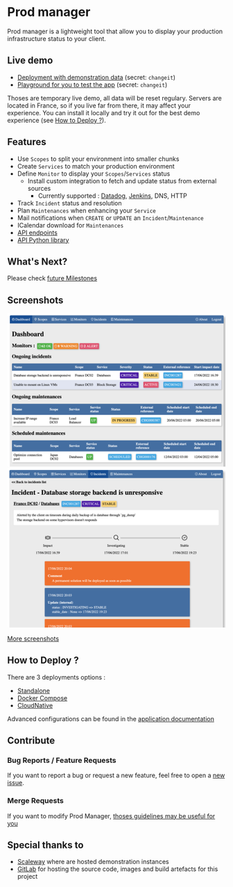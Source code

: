 # Prod manager

Prod manager is a lightweight tool that allow you to display your production infrastructure status to your client.


## Live demo

- [Deployment with demonstration data][demo-instance] (secret: `changeit`)
- [Playground for you to test the app][playground-instance] (secret: `changeit`)

Thoses are temporary live demo, all data will be reset regulary. Servers are located in France, so if you live far from there, it may affect your experience. You can install it locally and try it out for the best demo experience (see [How to Deploy ?](#how-to-deploy)).

## Features

- Use `Scopes` to split your environment into smaller chunks
- Create `Services` to match your production environment
- Define `Monitor` to display your `Scopes`/`Services` status
  - Install custom integration to fetch and update status from external sources
    - Currently supported : [Datadog][datadog], [Jenkins][jenkins], DNS, HTTP
- Track `Incident` status and resolution
- Plan `Maintenances` when enhancing your `Service`
- Mail notifications when `CREATE` or `UPDATE` an `Incident`/`Maintenance`
- ICalendar download for `Maintenances`
- [API endpoints](https://prod-manager.tiwabbit.fr/api/)
- [API Python library](https://prod-manager-api.tiwabbit.fr/api/)

## What's Next?

Please check [future Milestones][gitlab-milestones]

## Screenshots

![dashboard](resources/images/screenshot_dashboard.png)
![incident](resources/images/screenshot_incident.png)

[More screenshots](resources/images)

## How to Deploy ?

There are 3 deployments options : 
- [Standalone][deploy-standalone]
- [Docker Compose][deploy-compose]
- [CloudNative][deploy-kubernetes]

Advanced configurations can be found in the [application documentation][application-documentation]

## Contribute

### Bug Reports / Feature Requests

If you want to report a bug or request a new feature, feel free to open a [new issue][gitlab-new-issue].

### Merge Requests

If you want to modify Prod Manager, [thoses guidelines may be useful for you][contributing-manifest]

## Special thanks to

- [Scaleway][scaleway] where are hosted demonstration instances
- [GitLab][gitlab] for hosting the source code, images and build artefacts for this project


<!-- Links -->

[demo-instance]: https://demo.prod-manager.tiwabbit.fr
[playground-instance]: https://playground.prod-manager.tiwabbit.fr

[datadog]: https://datadoghq.com
[scaleway]: https://scaleway.com
[gitlab]: https://gitlab.com
[jenkins]: https://jenkins.io

[gitlab-milestones]: https://gitlab.com/prod-manager/prod-manager/-/milestones
[gitlab-new-issue]: https://gitlab.com/prod-manager/prod-manager/-/issues/new

[deploy-standalone]: deploy/standalone/README.md
[deploy-compose]: deploy/compose/README.md
[deploy-kubernetes]: deploy/kubernetes/README.md

[contributing-manifest]: CONTRIBUTING.md
[application-documentation]: https://prod-manager.tiwabbit.fr/